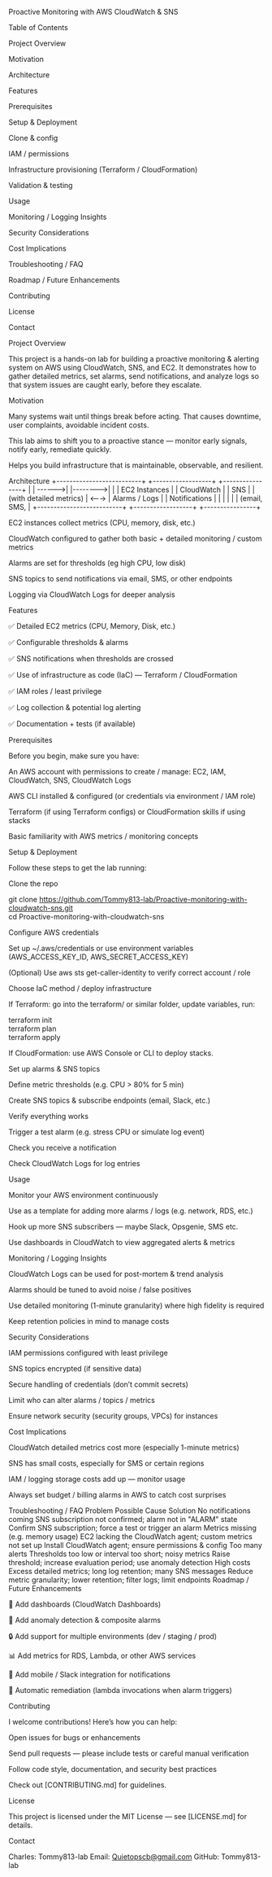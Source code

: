Proactive Monitoring with AWS CloudWatch & SNS






Table of Contents

Project Overview

Motivation

Architecture

Features

Prerequisites

Setup & Deployment

Clone & config

IAM / permissions

Infrastructure provisioning (Terraform / CloudFormation)

Validation & testing

Usage

Monitoring / Logging Insights

Security Considerations

Cost Implications

Troubleshooting / FAQ

Roadmap / Future Enhancements

Contributing

License

Contact

Project Overview

This project is a hands-on lab for building a proactive monitoring & alerting system on AWS using CloudWatch, SNS, and EC2. It demonstrates how to gather detailed metrics, set alarms, send notifications, and analyze logs so that system issues are caught early, before they escalate.

Motivation

Many systems wait until things break before acting. That causes downtime, user complaints, avoidable incident costs.

This lab aims to shift you to a proactive stance — monitor early signals, notify early, remediate quickly.

Helps you build infrastructure that is maintainable, observable, and resilient.

Architecture
  +--------------------------+        +------------------+         +----------------+
  |                          | ------>|                  |-------->|                |
  |     EC2 Instances        |        |   CloudWatch     |         |      SNS       |
  |  (with detailed metrics) | <--→   |  Alarms / Logs   |         | Notifications  |
  |                          |        |                  |         | (email, SMS,   |
  +--------------------------+        +------------------+         +----------------+


EC2 instances collect metrics (CPU, memory, disk, etc.)

CloudWatch configured to gather both basic + detailed monitoring / custom metrics

Alarms are set for thresholds (eg high CPU, low disk)

SNS topics to send notifications via email, SMS, or other endpoints

Logging via CloudWatch Logs for deeper analysis

Features

✅ Detailed EC2 metrics (CPU, Memory, Disk, etc.)

✅ Configurable thresholds & alarms

✅ SNS notifications when thresholds are crossed

✅ Use of infrastructure as code (IaC) — Terraform / CloudFormation

✅ IAM roles / least privilege

✅ Log collection & potential log alerting

✅ Documentation + tests (if available)

Prerequisites

Before you begin, make sure you have:

An AWS account with permissions to create / manage: EC2, IAM, CloudWatch, SNS, CloudWatch Logs

AWS CLI installed & configured (or credentials via environment / IAM role)

Terraform (if using Terraform configs) or CloudFormation skills if using stacks

Basic familiarity with AWS metrics / monitoring concepts

Setup & Deployment

Follow these steps to get the lab running:

Clone the repo

git clone https://github.com/Tommy813-lab/Proactive-monitoring-with-cloudwatch-sns.git  
cd Proactive-monitoring-with-cloudwatch-sns


Configure AWS credentials

Set up ~/.aws/credentials or use environment variables (AWS_ACCESS_KEY_ID, AWS_SECRET_ACCESS_KEY)

(Optional) Use aws sts get-caller-identity to verify correct account / role

Choose IaC method / deploy infrastructure

If Terraform: go into the terraform/ or similar folder, update variables, run:

terraform init  
terraform plan  
terraform apply


If CloudFormation: use AWS Console or CLI to deploy stacks.

Set up alarms & SNS topics

Define metric thresholds (e.g. CPU > 80% for 5 min)

Create SNS topics & subscribe endpoints (email, Slack, etc.)

Verify everything works

Trigger a test alarm (e.g. stress CPU or simulate log event)

Check you receive a notification

Check CloudWatch Logs for log entries

Usage

Monitor your AWS environment continuously

Use as a template for adding more alarms / logs (e.g. network, RDS, etc.)

Hook up more SNS subscribers — maybe Slack, Opsgenie, SMS etc.

Use dashboards in CloudWatch to view aggregated alerts & metrics

Monitoring / Logging Insights

CloudWatch Logs can be used for post-mortem & trend analysis

Alarms should be tuned to avoid noise / false positives

Use detailed monitoring (1-minute granularity) where high fidelity is required

Keep retention policies in mind to manage costs

Security Considerations

IAM permissions configured with least privilege

SNS topics encrypted (if sensitive data)

Secure handling of credentials (don’t commit secrets)

Limit who can alter alarms / topics / metrics

Ensure network security (security groups, VPCs) for instances

Cost Implications

CloudWatch detailed metrics cost more (especially 1-minute metrics)

SNS has small costs, especially for SMS or certain regions

IAM / logging storage costs add up — monitor usage

Always set budget / billing alarms in AWS to catch cost surprises

Troubleshooting / FAQ
Problem	Possible Cause	Solution
No notifications coming	SNS subscription not confirmed; alarm not in "ALARM" state	Confirm SNS subscription; force a test or trigger an alarm
Metrics missing (e.g. memory usage)	EC2 lacking the CloudWatch agent; custom metrics not set up	Install CloudWatch agent; ensure permissions & config
Too many alerts	Thresholds too low or interval too short; noisy metrics	Raise threshold; increase evaluation period; use anomaly detection
High costs	Excess detailed metrics; long log retention; many SNS messages	Reduce metric granularity; lower retention; filter logs; limit endpoints
Roadmap / Future Enhancements

🔧 Add dashboards (CloudWatch Dashboards)

🚨 Add anomaly detection & composite alarms

🔒 Add support for multiple environments (dev / staging / prod)

📊 Add metrics for RDS, Lambda, or other AWS services

📱 Add mobile / Slack integration for notifications

🧪 Automatic remediation (lambda invocations when alarm triggers)

Contributing

I welcome contributions! Here’s how you can help:

Open issues for bugs or enhancements

Send pull requests — please include tests or careful manual verification

Follow code style, documentation, and security best practices

Check out [CONTRIBUTING.md] for guidelines.

License

This project is licensed under the MIT License — see [LICENSE.md] for details.

Contact

Charles: Tommy813-lab
Email: Quietopscb@gmail.com
GitHub: Tommy813-lab
